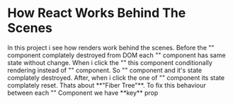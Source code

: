 # How React Works Behind The Scenes

<p>In this project i see how renders work behind the scenes. Before the "<Tab>" component complately destroyed from DOM each "<Tab>" component has same state without change. When i click the "<DifferentContent>" this component conditionally rendering instead of "<Tab>" component. So "<Tab>" component and it's state complately destroyed. After, when i click the one of "<Tab>" component its state complately reset. Thats about **"Fiber Tree"**. To fix this behaviour between each "<Tab>" Component we have **key** prop </p>
